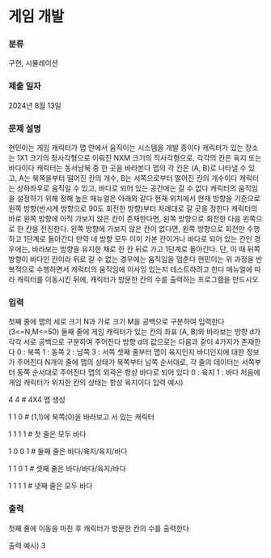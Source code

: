 # 게임 개발

### 분류

구현, 시뮬레이션

### 제출 일자

2024년 8월 13일

### 문제 설명

<p>
현민이는 게임 캐릭터가 맵 안에서 움직이는 시스템을 개발 중이다
캐릭터가 있는 장소는 1X1 크기의 정사각형으로 이뤄진 NXM 크기의 직사각형으로, 각각의 칸은 육지 또는 바다이다
캐릭터는 동서남북 중 한 곳을 바라본다
맵의 각 칸은 (A, B)로 나타낼 수 있고, A는 북쪽을부터 떨어진 칸의 개수, B는 서쪽으로부터 떨어진 칸의 개수이다
캐릭터는 상하좌우로 움직일 수 있고, 바다로 되어 있는 공간에는 갈 수 없다
캐릭터의 움직임을 설정하기 위해 정해 높은 매뉴얼은 아래와 같다
현재 위치에서 현재 방향을 기준으로 왼쪽 방향(반시계 방향으로 90도 회전한 방향)부터 차례대로 갈 곳을 정한다
캐릭터의 바로 왼쪽 방향에 아직 가보지 않은 칸이 존재한다면, 왼쪽 방향으로 회전한 다음 왼쪽으로 한 칸을 전진한다. 왼쪽 방향에 가보지 않은 칸이 없다면, 왼쪽 방향으로 회전만 수행하고 1단계로 돌아간다
만약 네 방향 모두 이미 가본 칸이거나 바다로 되어 있는 칸인 경우에는, 바라보는 방향을 유지한 채로 한 칸 뒤로 가고 1단계로 돌아간다. 단, 이 때 뒤쪽 방향이 바다인 칸이라 뒤로 갈 수 없는 경우에는 움직임을 멈춘다
현민이는 위 과정을 반복적으로 수행하면서 캐릭터의 움직임에 이사잉 있는지 테스트하려고 한다
매뉴얼에 따라 캐릭터를 이동시킨 뒤에, 캐릭터가 방문한 칸의 수를 출력하는 프로그램을 만드시오
</p>

### 입력 

 <p>첫째 줄에 맵의 세로 크기 N과 가로 크기 M을 공백으로 구분하여 입력한다 (3<=N,M<=50)
둘째 줄에 게임 캐릭터가 있는 칸의 좌표 (A, B)와 바라보는 방향 d가 각각 서로 공백으로 구분하여 주어진다
방향 d의 값으로는 다음과 같이 4가지가 존재한다
0 : 북쪽
1 : 동쪽
2 : 남쪽
3 : 서쪽
셋째 줄부터 맵이 육지인지 바디인지에 대한 정보가 주어진다
N개의 줄에 맵의 상태가 북쪽부터 남쪽 순서대로, 각 줄의 데이터는 서쪽부터 동쪽 순서대로 주어진다
맵의 외곽은 항상 바다로 되어 있다
0 : 육지
1 : 바다
처음에 게임 캐릭터가 위치한 칸의 상태는 항상 육지이다
입력 예시)

4 4          # 4X4 맵 생성

1 1 0       # (1,1)에 북쪽(0)을 바라보고 서 있는 캐릭터

1 1 1 1    # 첫 줄은 모두 바다

1 0 0 1    # 둘째 줄은 바다/육지/육지/바다

1 1 0 1    # 셋째 줄은 바다/바다/육지/바다

1 1 1 1    # 넷째 줄은 모두 바다
                                                  </p>

### 출력 

 <p>첫째 줄에 이동을 마친 후 캐릭터가 방문한 칸의 수를 출력한다
   
 출력 예시)
3
</p>
